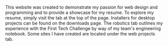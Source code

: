 This website was created to demonstrate my passion for web design and programming and to provide a showcase for my resume. To explore my resume, simply visit the tab at the top of the page. Installers for desktop projects can be found on the downloads page. The robotics tab outlines my experience with the First Tech Challenge by way of my team's engineering notebook. Some sites I have created are located under the web projects tab.